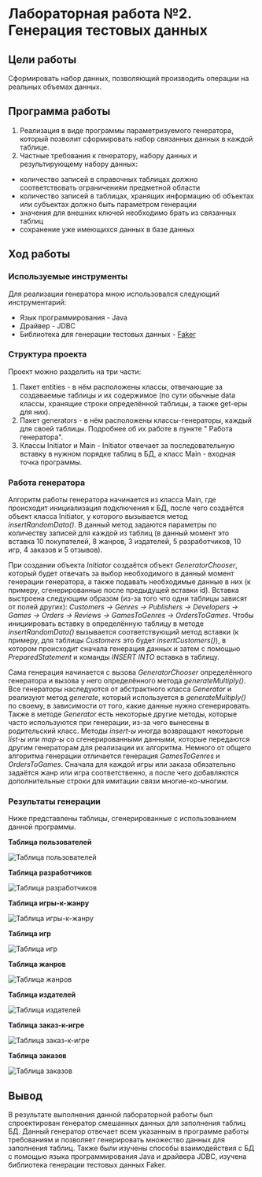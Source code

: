 # Лабораторная работа №2. Генерация тестовых данных

## Цели работы

Сформировать набор данных, позволяющий производить операции на реальных объемах данных.

## Программа работы

1. Реализация в виде программы параметризуемого генератора, который позволит сформировать набор связанных данных в
   каждой таблице.
2. Частные требования к генератору, набору данных и результирующему набору данных:

* количество записей в справочных таблицах должно соответствовать ограничениям предметной области
* количество записей в таблицах, хранящих информацию об объектах или субъектах должно быть параметром генерации
* значения для внешних ключей необходимо брать из связанных таблиц
* сохранение уже имеющихся данных в базе данных

## Ход работы

### Используемые инструменты

Для реализации генератора мною использовался следующий инструментарий:

* Язык программирования - Java
* Драйвер - JDBC
* Библиотека для генерации тестовых данных - [Faker](https://github.com/DiUS/java-faker)

### Структура проекта

Проект можно разделить на три части:

1. Пакет entities - в нём расположены классы, отвечающие за создаваемые таблицы и их содержимое
   (по сути обычные data классы, хранящие строки определённой таблицы, а также get-еры для них).
2. Пакет generators - в нём расположены классы-генераторы, каждый для своей таблицы. Подробнее об их работе в пункте "
   Работа генератора".
3. Классы Initiator и Main - Initiator отвечает за последовательную вставку в нужном порядке таблиц в БД, а класс Main -
   входная точка программы.

### Работа генератора

Алгоритм работы генератора начинается из класса Main, где происходит инициализация подключения к БД, после чего
создаётся объект класса Initiator, у которого вызывается метод *insertRandomData()*. В данный метод задаются параметры
по количеству записей для каждой из таблиц (в данный момент это вставка 10 покупателей, 8 жанров, 3 издателей, 5
разработчиков, 10 игр, 4 заказов и 5 отзывов).

При создании объекта *Initiator* создаётся объект *GeneratorChooser*, который будет отвечать за выбор необходимого в
данный момент генерации генератора, а также подавать необходимые данные в них (к примеру, сгенерированные после
предыдущей вставки id). Вставка выстроена следующим образом (из-за того что одни таблицы зависят от полей других):
*Customers -> Genres -> Publishers -> Developers -> Games -> Orders -> Reviews -> GamesToGenres -> OrdersToGames*. Чтобы
инициировать вставку в определённую таблицу в методе *insertRandomData()* вызывается соответствующий метод вставки
(к примеру, для таблицы *Customers* это будет *insertCustomers()*), в котором происходит сначала генерация данных и
затем с помощью *PreparedStatement* и команды *INSERT INTO* вставка в таблицу.

Сама генерация начинается с вызова *GeneratorChooser* определённого генератора и вызова у него определённого метода
*generateMultiply()*. Все генераторы наследуются от абстрактного класса *Generator* и реализуют метод *generate*,
который используется в *generateMultiply()* по своему, в зависимости от того, какие данные нужно сгенерировать. Также в
методе *Generator* есть некоторые другие методы, которые часто используются при генерации, из-за чего вынесены в
родительский класс. Методы *insert-ы* иногда возвращают некоторые *list-ы* или *map-ы* со сгенерированными данными,
которые передаются другим генераторам для реализации их алгоритма. Немного от общего алгоритма генерации отличается
генерация *GamesToGenres* и *OrdersToGames*. Сначала для каждой игры или заказа обязательно задаётся жанр или игра
соответственно, а после чего добавляются дополнительные строки для имитации связи многие-ко-многим.

### Результаты генерации

Ниже представлены таблицы, сгенерированные с использованием данной программы.

**Таблица пользователей**

![Таблица пользователей](assets/customers_table.png)

**Таблица разработчиков**

![Таблица разработчиков](assets/developers_table.png)

**Таблица игры-к-жанру**

![Таблица игры-к-жанру](assets/game-to-genre_table.png)

**Таблица игр**

![Таблица игр](assets/games_table.png)

**Таблица жанров**

![Таблица жанров](assets/genres_table.png)

**Таблица издателей**

![Таблица издателей](assets/publishers_table.png)

**Таблица заказ-к-игре**

![Таблица заказ-к-игре](assets/purchases-to-game_table.png)

**Таблица заказов**

![Таблица заказов](assets/purchases_table.png)

## Вывод
В результате выполнения данной лабораторной работы был спроектирован генератор смешанных данных для заполнения таблиц БД.
Данный генератор отвечает всем указанным в программе работы требованиям и позволяет генерировать множество данных для
заполнения таблиц. Также были изучены способы взаимодействия с БД с помощью языка программирования Java и драйвера JDBC,
изучена библиотека генерации тестовых данных Faker.
